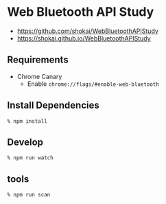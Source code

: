 # Web Bluetooth API Study

- https://github.com/shokai/WebBluetoothAPIStudy
- https://shokai.github.io/WebBluetoothAPIStudy

## Requirements

- Chrome Canary
  - Enable `chrome://flags/#enable-web-bluetooth`

## Install Dependencies

    % npm install


## Develop

    % npm run watch


## tools

    % npm run scan
